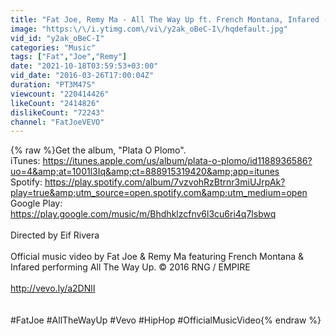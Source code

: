 ```yaml
---
title: "Fat Joe, Remy Ma - All The Way Up ft. French Montana, Infared (Official Music Video)"
image: "https:\/\/i.ytimg.com\/vi\/y2ak_oBeC-I\/hqdefault.jpg"
vid_id: "y2ak_oBeC-I"
categories: "Music"
tags: ["Fat","Joe","Remy"]
date: "2021-10-18T03:59:53+03:00"
vid_date: "2016-03-26T17:00:04Z"
duration: "PT3M47S"
viewcount: "220414426"
likeCount: "2414826"
dislikeCount: "72243"
channel: "FatJoeVEVO"
---
```

{% raw %}Get the album, &quot;Plata O Plomo&quot;.<br />iTunes: <a rel="nofollow" target="blank" href="https://itunes.apple.com/us/album/plata-o-plomo/id1188936586?uo=4&amp;at=1001l3Iq&amp;ct=888915319420&amp;app=itunes">https://itunes.apple.com/us/album/plata-o-plomo/id1188936586?uo=4&amp;at=1001l3Iq&amp;ct=888915319420&amp;app=itunes</a><br />Spotify: <a rel="nofollow" target="blank" href="https://play.spotify.com/album/7vzvohRzBtrnr3miUJrpAk?play=true&amp;utm_source=open.spotify.com&amp;utm_medium=open">https://play.spotify.com/album/7vzvohRzBtrnr3miUJrpAk?play=true&amp;utm_source=open.spotify.com&amp;utm_medium=open</a><br />Google Play: <a rel="nofollow" target="blank" href="https://play.google.com/music/m/Bhdhklzcfnv6l3cu6ri4q7lsbwq">https://play.google.com/music/m/Bhdhklzcfnv6l3cu6ri4q7lsbwq</a><br /><br />Directed by Eif Rivera<br /><br />Official music video by Fat Joe &amp; Remy Ma featuring French Montana &amp; Infared performing All The Way Up. © 2016 RNG / EMPIRE<br /><br /><a rel="nofollow" target="blank" href="http://vevo.ly/a2DNlI">http://vevo.ly/a2DNlI</a><br /><br /><br />#FatJoe #AllTheWayUp #Vevo #HipHop #OfficialMusicVideo{% endraw %}

